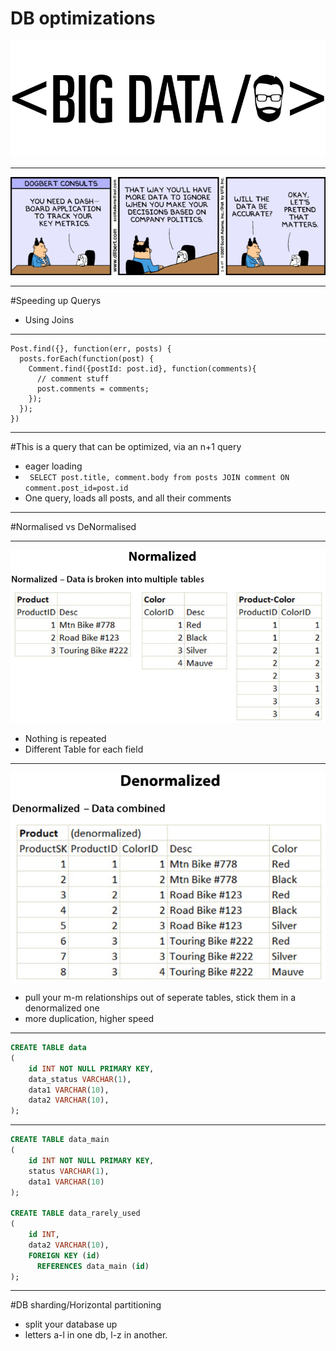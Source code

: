 

# DB optimizations
![fit](../assets/bigdata.jpg)

---
![fit](../assets/dilbert_dashboard_data.png)

---

#Speeding up Querys

- Using Joins

---

```JS
Post.find({}, function(err, posts) {
  posts.forEach(function(post) {
    Comment.find({postId: post.id}, function(comments){
      // comment stuff
      post.comments = comments;
    });
  });
})
```

---
#This is a query that can be optimized, via an n+1 query

- eager loading
- ``` SELECT post.title, comment.body from posts JOIN comment ON comment.post_id=post.id```
- One query, loads all posts, and all their comments

---
#Normalised vs DeNormalised


---
![inline](../assets/Normalized.png)

- Nothing is repeated
- Different Table for each field

---

![inline](../assets/Denormalized.png)

- pull your m-m relationships out of seperate tables, stick them in a denormalized one
- more duplication, higher speed


--- 
```SQL
CREATE TABLE data 
(
    id INT NOT NULL PRIMARY KEY, 
    data_status VARCHAR(1), 
    data1 VARCHAR(10), 
    data2 VARCHAR(10),
);
```

---

```SQL
CREATE TABLE data_main 
(
    id INT NOT NULL PRIMARY KEY,
    status VARCHAR(1),
    data1 VARCHAR(10)
);

CREATE TABLE data_rarely_used 
(
    id INT,
    data2 VARCHAR(10),
    FOREIGN KEY (id) 
      REFERENCES data_main (id) 
);
```

---

#DB sharding/Horizontal partitioning

- split your database up
- letters a-l in one db, l-z in another.

